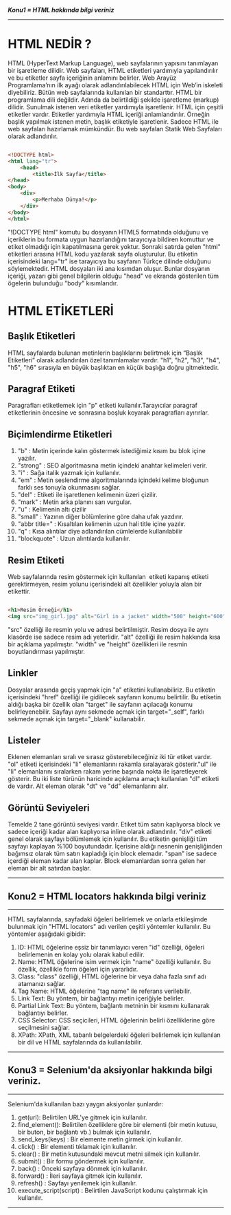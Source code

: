 ***Konu1 = HTML hakkında bilgi veriniz***

---

# HTML NEDİR ?

HTML (HyperText Markup Language), web sayfalarının yapısını tanımlayan bir işaretleme dilidir. Web sayfaları, HTML etiketleri yardımıyla yapılandırılır ve bu etiketler sayfa içeriğinin anlamını belirler. Web Arayüz Programlama’nın ilk ayağı olarak adlandırılabilecek HTML için Web’in iskeleti diyebiliriz. Bütün web sayfalarında kullanılan bir standarttır.
HTML bir programlama dili değildir. Adında da belirtildiği şekilde işaretleme (markup) dilidir. Sunulmak istenen veri etiketler yardımıyla işaretlenir.
HTML için çeşitli etiketler vardır. Etiketler yardımıyla HTML içeriği anlamlandırılır. Örneğin başlık yapılmak istenen metin, başlık etiketiyle işaretlenir.
Sadece HTML ile web sayfaları hazırlamak mümkündür. Bu web sayfaları Statik Web Sayfaları olarak adlandırılır.

```html

<!DOCTYPE html>
<html lang="tr">
    <head>
        <title>İlk Sayfa</title>
</head>
<body>
    <div>
        <p>Merhaba Dünya!</p>
    </div>
</body>
</html>

```


"!DOCTYPE html" komutu bu dosyanın HTML5 formatında olduğunu ve içeriklerin bu formata uygun hazırlandığını tarayıcıya bildiren komuttur ve etiket olmadığı için kapatılmasına gerek yoktur. Sonraki satırda gelen "html" etiketleri arasına HTML kodu yazılarak sayfa oluşturulur. Bu etiketin içerisindeki lang="tr" ise tarayıcıya bu sayfanın Türkçe dilinde olduğunu söylemektedir. HTML dosyaları iki ana kısımdan oluşur. Bunlar dosyanın içeriği, yazarı gibi genel bilgilerin olduğu "head" ve ekranda gösterilen tüm ögelerin bulunduğu "body" kısımlarıdır.

# HTML ETİKETLERİ

## Başlık Etiketleri

HTML sayfalarda bulunan metinlerin başlıklarını belirtmek için “Başlık Etiketleri” olarak adlandırılan özel tanımlamalar vardır. "h1", "h2", "h3", "h4", "h5", "h6" sırasıyla en büyük başlıktan en küçük başlığa doğru gitmektedir.

## Paragraf Etiketi

Paragrafları etiketlemek için "p" etiketi kullanılır.Tarayıcılar paragraf etiketlerinin öncesine ve sonrasına boşluk koyarak paragrafları ayırırlar.

## Biçimlendirme Etiketleri

1. "b" : Metin içerinde kalın göstermek istediğimiz kısım bu blok içine yazılır.
2. "strong" : SEO algoritmasına metin içindeki anahtar kelimeleri verir.
3. "i" : Sağa italik yazmak için kullanılır.
4. "em" : Metin seslendirme algoritmalarında içindeki kelime bloğunun farklı ses tonuyla okunmasını sağlar.
5. "del" : Etiketi ile işaretlenen kelimenin üzeri çizilir.
6. "mark" : Metin arka planını sarı vurgular.
7. "u" : Kelimenin altı çizilir
8. "small" : Yazının diğer bölümlerine göre daha ufak yazdırır.
9. "abbr title=" : Kısaltılan kelimenin uzun hali title içine yazılır.
10. "q" : Kısa alıntılar diye adlandırılan cümlelerde kullanılabilir
11. "blockquote" : Uzun alıntılarda kullanılır.

## Resim Etiketi

Web sayfalarında resim göstermek için kullanılan <img> etiketi kapanış etiketi gerektirmeyen, resim yolunu içerisindeki alt özellikler yoluyla alan bir etikettir.

```html

<h1>Resim Örneği</h1>
<img src="img_girl.jpg" alt="Girl in a jacket" width="500" height="600">

```

"src" özelliği ile resmin yolu ve adresi belirtilmiştir. Resim dosya ile aynı klasörde ise sadece resim adı yeterlidir. "alt" özelliği ile resim hakkında kısa bir açıklama yapılmıştır. "width" ve "height" özellikleri ile resmin boyutlandırması yapılmıştır.

## Linkler

Dosyalar arasında geçiş yapmak için "a" etiketini kullanabiliriz. Bu etiketin içerisindeki "href" özelliği ile gidilecek sayfanın konumu belirtilir. Bu etiketin aldığı başka bir özellik olan "target" ile sayfanın açılacağı konumu belirleyenebilir. Sayfayı aynı sekmede açmak için target="_self", farklı sekmede açmak için target="_blank" kullanabilir.

## Listeler

Eklenen elemanları sıralı ve sırasız gösterebileceğiniz iki tür etiket vardır. "ol" etiketi içerisindeki "li" elemanlarını rakamla sıralayarak gösterir."ul" ile "li" elemanlarını sıralarken rakam yerine başında nokta ile işaretleyerek gösterir. Bu iki liste türünün haricinde açıklama amaçlı kullanılan "dl" etiketi de vardır. Alt eleman olarak "dt" ve "dd" elemanlarını alır.

## Görüntü Seviyeleri

Temelde 2 tane görüntü seviyesi vardır. Etiket tüm satırı kaplıyorsa block ve sadece içeriği kadar alan kaplıyorsa inline olarak adlandırılır. "div" etiketi genel olarak sayfayı bölümlemek için kullanılır. Bu etiketin genişliği tüm sayfayı kaplayan %100 boyutundadır. İçerisine aldığı nesnenin genişliğinden bağımsız olarak tüm satırı kapladığı için block elemadır. "span" ise sadece içerdiği eleman kadar alan kaplar. Block elemanlardan sonra gelen her eleman bir alt satırdan başlar.

---


## Konu2 = HTML locators hakkında bilgi veriniz


---

HTML sayfalarında, sayfadaki öğeleri belirlemek ve onlarla etkileşimde bulunmak için "HTML locators" adı verilen çeşitli yöntemler kullanılır. Bu yöntemler aşağıdaki gibidir:

1. ID: HTML öğelerine eşsiz bir tanımlayıcı veren "id" özelliği, öğeleri belirlemenin en kolay yolu olarak kabul edilir.
2. Name: HTML öğelerine isim vermek için "name" özelliği kullanılır. Bu özellik, özellikle form öğeleri için yararlıdır.
3. Class: "class" özelliği, HTML öğelerine bir veya daha fazla sınıf adı atamanızı sağlar.
4. Tag Name: HTML öğelerine "tag name" ile referans verilebilir.
5. Link Text: Bu yöntem, bir bağlantıyı metin içeriğiyle belirler.
6. Partial Link Text: Bu yöntem, bağlantı metninin bir kısmını kullanarak bağlantıyı belirler. 
7. CSS Selector: CSS seçicileri, HTML öğelerinin belirli özelliklerine göre seçilmesini sağlar.
8. XPath: XPath, XML tabanlı belgelerdeki öğeleri belirlemek için kullanılan bir dil ve HTML sayfalarında da kullanılabilir.

---


## Konu3 = Selenium'da aksiyonlar hakkında bilgi veriniz.


---

Selenium'da kullanılan bazı yaygın aksiyonlar şunlardır:

1. get(url): Belirtilen URL'ye gitmek için kullanılır.
2. find_element(): Belirtilen özelliklere göre bir elementi (bir metin kutusu, bir buton, bir bağlantı vb.) bulmak için kullanılır.
3. send_keys(keys) : Bir elemente metin girmek için kullanılır.
4. click() : Bir elementi tıklamak için kullanılır.
5. clear() : Bir metin kutusundaki mevcut metni silmek için kullanılır.
6. submit() : Bir formu göndermek için kullanılır.
7. back() : Önceki sayfaya dönmek için kullanılır.
8. forward() : İleri sayfaya gitmek için kullanılır.
9. refresh() : Sayfayı yenilemek için kullanılır.
10. execute_script(script) : Belirtilen JavaScript kodunu çalıştırmak için kullanılır.

---


